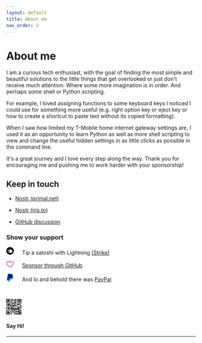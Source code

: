 ```yaml
---
layout: default
title: About me
nav_order: 2
---
```


# About me

I am a curious tech enthusiast, with the goal of finding the most simple and beautiful solutions to the little things that get overlooked or just don't receive much attention. Where some more imagination is in order. And perhaps some shell or Python scripting.

For example, I loved assigning functions to some keyboard keys I noticed I could use for something more useful (e.g. right option key or eject key or how to create a shortcut to paste text without its copied formatting).

When I saw how limited my T-Mobile home internet gateway settings are, I used it as an opportunity to learn Python as well as more shell scripting to view and change the useful hidden settings in as little clicks as possible in the command line.

It's a great journey and I love every step along the way. Thank you for encouraging me and pushing me to work harder with your sponsorship!

## Keep in touch

- [Nostr (primal.net)](https://primal.net/profile/npub1vy40z9dxr943vkz6xp54elflf7hxcly46q2qwcpvzfy47qq3syxqqchgk3)

- [Nostr (iris.to)](https://iris.to/verity)

- [GitHub discussion](https://github.com/verityj/verityj.github.io/discussions/1)

### Show your support

<img src="/assets/images/strike.png" width="20px;" /> &emsp; Tip a satoshi with Lightning [(Strike)](https://strike.me/verity/)

<img src="/assets/images/sponsor.png" width="20px;" /> &emsp; [Sponsor through GitHub](https://github.com/sponsors/verityj/) 

<img src="/assets/images/p.png" width="20px;" /> &emsp; And lo and behold there was [PayPal](https://www.paypal.com/donate/?hosted_button_id=D2SU4GD8PEXCW)

<img class="centered" width="8%;" style="margin-top: 30px;" src="/assets/images/qr-primal-verity.png" />

#### Say Hi!

<span class="nocomment">
  <script src="https://nocomment.fiatjaf.com/embed.js" id="nocomment" data-owner="npub1vy40z9dxr943vkz6xp54elflf7hxcly46q2qwcpvzfy47qq3syxqqchgk3" data-custom-base="note1z7lysage232ukggx69plhc2gr7y63zvech3grm9td6033w3tetzsrh640q">
  </script>
</span>

---
